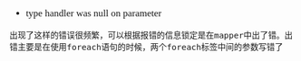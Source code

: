<span  style="font-family: Simsun,serif; font-size: 17px; ">

- type handler was null on parameter
~~~
出现了这样的错误很频繁，可以根据报错的信息锁定是在mapper中出了错。出错主要是在使用foreach语句的时候，两个foreach标签中间的参数写错了
~~~


</span>